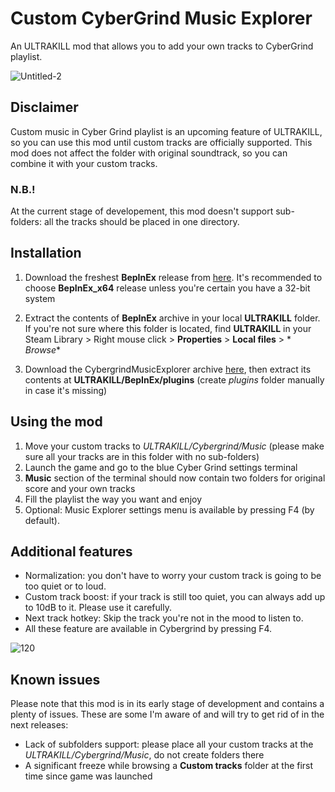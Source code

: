 # Custom CyberGrind Music Explorer

An ULTRAKILL mod that allows you to add your own tracks to CyberGrind playlist.

![Untitled-2](https://github.com/Flazhik/CybergrindMusicExplorer/assets/2077991/50dfa9d9-514c-413c-95c7-2ca515ea5359)

## Disclaimer

Custom music in Cyber Grind playlist is an upcoming feature of ULTRAKILL, so you can use this mod until custom tracks
are officially supported.
This mod does not affect the folder with original soundtrack, so you can combine it with your custom tracks.

### **N.B.!**

At the current stage of developement, this mod doesn't support sub-folders: all the tracks should be
placed in one directory.

## Installation

1. Download the freshest **BepInEx** release from [here](https://github.com/BepInEx/BepInEx/releases/tag/v5.4.21). It's
   recommended to choose **BepInEx_x64** release unless you're certain you have a 32-bit system

2. Extract the contents of **BepInEx** archive in your local **ULTRAKILL** folder. If you're not sure where this folder
   is located, find **ULTRAKILL** in your Steam Library > Right mouse click > **Properties** > **Local files** > *
   *Browse**
3. Download the CybergrindMusicExplorer
   archive [here](https://github.com/Flazhik/CybergrindMusicExplorer/releases/download/v1.2.0/CybergrindMusicExplorer.v1.2.0.zip), then
   extract its contents at **ULTRAKILL/BepInEx/plugins** (create *plugins* folder manually in case it's missing)

## Using the mod

1. Move your custom tracks to *ULTRAKILL/Cybergrind/Music* (please make sure all your tracks are in this folder with no
   sub-folders)
2. Launch the game and go to the blue Cyber Grind settings terminal
3. **Music** section of the terminal should now contain two folders for original score and your own tracks
4. Fill the playlist the way you want and enjoy
5. Optional: Music Explorer settings menu is available by pressing F4 (by default). 

## Additional features
- Normalization: you don't have to worry your custom track is going to be too quiet or to loud.
- Custom track boost: if your track is still too quiet, you can always add up to 10dB to it. Please use it carefully.
- Next track hotkey: Skip the track you're not in the mood to listen to.
- All these feature are available in Cybergrind by pressing F4.

![120](https://github.com/Flazhik/CybergrindMusicExplorer/assets/2077991/209de4f1-09ac-4397-9480-c00969eba3a7)


## Known issues

Please note that this mod is in its early stage of development and contains a plenty of issues. These are some I'm
aware of and will try to get rid of in the next releases:

- Lack of subfolders support: please place all your custom tracks at the *ULTRAKILL/Cybergrind/Music*, do not create
  folders there
- A significant freeze while browsing a **Custom tracks** folder at the first time since game was launched
